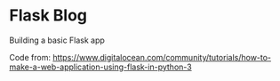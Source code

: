 # Flask Blog
Building a basic Flask app

Code from: https://www.digitalocean.com/community/tutorials/how-to-make-a-web-application-using-flask-in-python-3